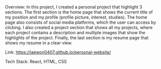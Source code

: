 Overview: In this project, I created a personal project that highlight 3 sections. The first section is the home page that shows the current title of my position and my profile (profile picture, interest, studies). The home page also consists of social media platforms, which the user can access by clicking. I also created a project section that shows all my projects, where each project contains a description and multiple images that show the highlights of the project. Finally, the last section is my resume page that shows my resume in a clear view.

Link: https://jaewon0407.github.io/personal-website/

Tech Stack: React, HTML, CSS
